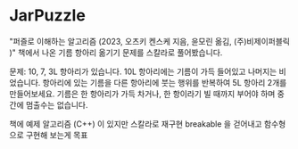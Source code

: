# JarPuzzle

"퍼즐로 이해하는 알고리즘 (2023, 오츠키 켄스케 지음, 윤모린 옮김, (주)비제이퍼블릭 )"
책에서 나온 기름 항아리 옮기기 문제를 스칼라로 풀어봤습니다.

문제:
10, 7, 3L 항아리가 있습니다. 10L 항아리에는 기름이 가득 들어있고 나머지는 비었습니다.
항아리에 있는 기름을 다른 항아리에 붓는 행위를 반복하여 5L 항아리 2개를 만들어보세요.
기름은 한 항아리가 가득 차거나, 한 항이라기 빌 때까지 부어야 하며 중간에 멈출수는 없습니다.


책에 예제 알고리즘 (C++) 이 있지만 스칼라로 재구현
breakable 을 걷어내고 함수형으로 구현해 보는게 목표
